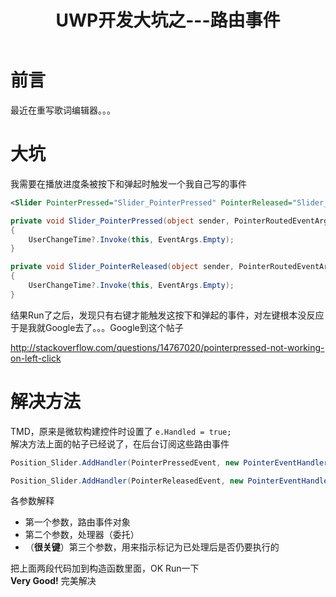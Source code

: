 ﻿---
title: UWP开发大坑之---路由事件
categories: UWP
tags: [UWP,路由事件]
---
   

# 前言

最近在重写歌词编辑器。。。

# 大坑
     
我需要在播放进度条被按下和弹起时触发一个我自己写的事件

``` xml
<Slider PointerPressed="Slider_PointerPressed" PointerReleased="Slider_PointerReleased" />
```

``` c#
private void Slider_PointerPressed(object sender, PointerRoutedEventArgs e)
{
    UserChangeTime?.Invoke(this, EventArgs.Empty);
}

private void Slider_PointerReleased(object sender, PointerRoutedEventArgs e)
{
    UserChangeTime?.Invoke(this, EventArgs.Empty);
}
```

结果Run了之后，发现只有右键才能触发这按下和弹起的事件，对左键根本没反应   
于是我就Google去了。。。Google到这个帖子

http://stackoverflow.com/questions/14767020/pointerpressed-not-working-on-left-click

# 解决方法

TMD，原来是微软构建控件时设置了 `e.Handled = true;`  
解决方法上面的帖子已经说了，在后台订阅这些路由事件

``` c#
Position_Slider.AddHandler(PointerPressedEvent, new PointerEventHandler((s, e) => UserChangeTime?.Invoke(this, EventArgs.Empty)), true);

Position_Slider.AddHandler(PointerReleasedEvent, new PointerEventHandler((s, e) => UserChangeTime?.Invoke(this, EventArgs.Empty)), true);
```  

各参数解释

- 第一个参数，路由事件对象
- 第二个参数，处理器（委托）
- （**很关键**）第三个参数，用来指示标记为已处理后是否仍要执行的

把上面两段代码加到构造函数里面，OK Run一下  
**Very Good!** 完美解决
